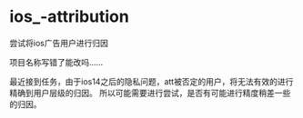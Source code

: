 # ios_-attribution
尝试将ios广告用户进行归因

项目名称写错了能改吗……

最近接到任务，由于ios14之后的隐私问题，att被否定的用户，将无法有效的进行精确到用户层级的归因。
所以可能需要进行尝试，是否有可能进行精度稍差一些的归因。